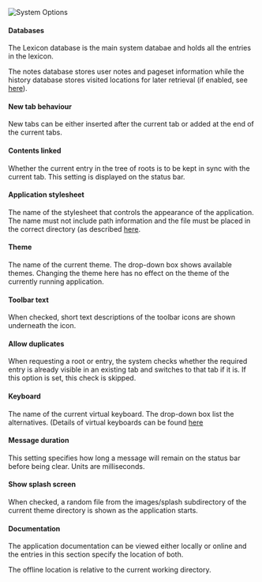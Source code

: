 ![System Options](/images/options_system.png)

#### Databases

The Lexicon database is the main system databae and holds all the entries in the lexicon.

The notes database stores user notes and pageset information while the history database stores visited locations for later retrieval (if enabled, see [here](options_history.md)).

#### New tab behaviour

New tabs can be either inserted after the current tab or added at the end of the current tabs.

#### Contents linked

Whether the current entry in the tree of roots is to be kept in sync with the current tab. This setting is displayed on the status bar.


#### Application stylesheet

The name of the stylesheet that controls the appearance of the application. The name must not include path information and the file must be placed in the correct directory (as described [here](../custom/themes.md).


#### Theme

The name of the current theme. The drop-down box shows available themes. Changing the theme here has no effect on the theme of the currently running application.


<a name="toolbartext"></a>
#### Toolbar text

When checked, short text descriptions of the toolbar icons are shown underneath the icon.

#### Allow duplicates

When requesting a root or entry, the system checks whether the required entry is already visible in an existing tab and switches to that tab if it is. If this option is set, this check is skipped.

#### Keyboard

The name of the current virtual keyboard. The drop-down box list the alternatives. (Details of virtual keyboards can be found [here](../dev-guide/vkeyboard.md)

#### Message duration

This setting specifies how long a message will remain on the status bar before being clear. Units are milliseconds.

#### Show splash screen

When checked, a random file from the images/splash subdirectory of the current theme directory is shown as the application starts.


#### Documentation

The application documentation can be viewed either locally or online and the entries in this section specify the location of both.

The offline location is relative to the current working directory.
